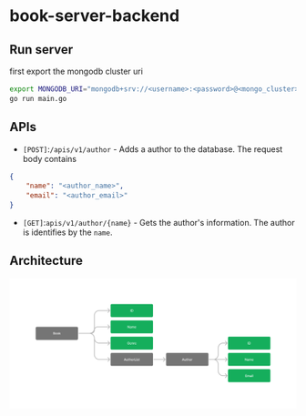 # book-server-backend

## Run server
first export the mongodb cluster uri
```bash
export MONGODB_URI="mongodb+srv://<username>:<password>@<mongo_cluster>/?retryWrites=true&w=majority"
go run main.go
```

## APIs
* `[POST]`:`/apis/v1/author` - Adds a author to the database. The request body contains 
```json
{
    "name": "<author_name>",
    "email": "<author_email>"
}
```
* `[GET]`:`apis/v1/author/{name}` - Gets the author's information. The author is identifies by the `name`.

## Architecture
![Archetecture](./docs/resource/archetecture.jpg)